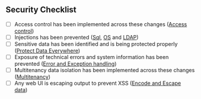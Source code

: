 ## Security Checklist

- [ ] Access control has been implemented across these changes ([Access control](https://owasp-top-10-proactive-controls-2018.readthedocs.io/en/latest/c7-enforce-access-controls.html))
- [ ] Injections has been prevented ([Sql](https://cheatsheetseries.owasp.org/cheatsheets/SQL_Injection_Prevention_Cheat_Sheet.html), [OS](https://cheatsheetseries.owasp.org/cheatsheets/DotNet_Security_Cheat_Sheet.html#os-injection) and [LDAP](https://cheatsheetseries.owasp.org/cheatsheets/DotNet_Security_Cheat_Sheet.html#ldap-injection))
- [ ] Sensitive data has been identified and is being protected properly ([Protect Data Everywhere](https://owasp-top-10-proactive-controls-2018.readthedocs.io/en/latest/c8-protect-data-everywhere.html))
- [ ] Exposure of technical errors and system information has been prevented ([Error and Exception handling](https://owasp-top-10-proactive-controls-2018.readthedocs.io/en/latest/c10-handle-errors-exceptions.html))
- [ ] Multitenancy data isolation has been implemented across these changes ([Multitenancy](https://en.wikipedia.org/wiki/Multitenancy))
- [ ] Any web UI is escaping output to prevent XSS ([Encode and Escape data](https://owasp-top-10-proactive-controls-2018.readthedocs.io/en/latest/c4-encode-escape-data.html))